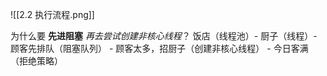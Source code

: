 
 ![[2.2 执行流程.png]]
 
为什么要 **先进阻塞** *再去尝试创建非核心线程*？
	饭店（线程池）-  厨子（线程）-  顾客先排队（阻塞队列） - 顾客太多，招厨子（创建非核心线程） - 今日客满（拒绝策略）